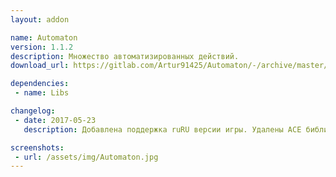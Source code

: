 ```yaml
---
layout: addon

name: Automaton
version: 1.1.2
description: Множество автоматизированных действий.
download_url: https://gitlab.com/Artur91425/Automaton/-/archive/master/Automaton-master.zip

dependencies:
 - name: Libs

changelog:
 - date: 2017-05-23
   description: Добавлена поддержка ruRU версии игры. Удалены ACE библиотеки. Добавлена зависимость от !Libs. Добавлены новые модули.

screenshots:
 - url: /assets/img/Automaton.jpg
---
```

